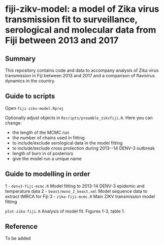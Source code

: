 # fiji-zikv-model: a model of Zika virus transmission fit to surveillance, serological and molecular data from Fiji between 2013 and 2017 

## Summary
This repository contains code and data to accompany analysis of Zika virus transmission in Fiji between 2013 and 2017 and a comparison of flavivirus dynamics in the country. 

## Guide to scripts
Open `fiji-zikv-model.Rproj` 

Optionally adjust objects in `Rscripts/preamble_zikvfiji.R`. Here you can change: 
* the length of the MCMC run
* the number of chains used in fitting 
* to include/exclude serological data in the model fitting  
* to include/exclude cross protection during 2013--14 DENV-3 outbreak 
* length of burn in of posteriors
* give the model run a unique name

## Guide to modelling in order
1 - `denv3-fiji-mcmc.R` Model fitting to 2013-14 DENV-3 epidemic and temperature data
2 - `beast/mono_2_beast.xml` Model sequence data to extract tMRCA for Fiji
3 - `zika-fiji-mcmc.R` Main ZIKV transmission model fitting

`plot-zika-fiji.R` Analysis of model fit. Figures 1-3, table 1. 

## Reference
To be added
